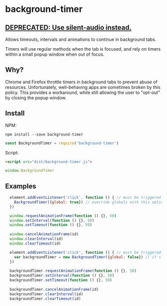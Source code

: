 # background-timer

## [DEPRECATED: Use silent-audio instead.](https://github.com/RationalCoding/silent-audio)

Allows timeouts, intervals and animations to continue in background tabs.

Timers will use regular methods when the tab is focused, and rely on timers within a small popup window when out of focus.

## Why?
Chrome and Firefox throttle timers in background tabs to prevent abuse of resources. Unfortunately, well-behaving apps are sometimes broken by this policy. This provides a workaround, while still allowing the user to "opt-out" by closing the popup window.

## Install

NPM:
```shell
npm install --save background-timer
```
```javascript
const BackgroundTimer = require('background-timer')
```

Script:
```html
<script src="dist/background-timer.js">
```
```javascript
window.BackgroundTimer
```

## Examples

```javascript
  element.addEventListener('click', function () { // must be triggered by user event
    BackgroundTimer({global: true}) // override globals with this option
  })

  window.requestAnimationFrame(function () {}, 50)
  window.setInterval(function () {}, 50)
  window.setTimeout(function () {}, 50)
  
  window.cancelAnimationFrame(id)
  window.clearInterval(id)
  window.clearTimeout(id) 
```

```javascript
  element.addEventListener('click', function () { // must be triggered by user event
    var backgroundTimer = new BackgroundTimer({global: false}) // it's cleaner to avoid globals
  })
  
  backgroundTimer.requestAnimationFrame(function () {}, 50)
  backgroundTimer.setInterval(function () {}, 50)
  backgroundTimer.setTimeout(function () {}, 50)
  
  backgroundTimer.cancelAnimationFrame(id)
  backgroundTimer.clearInterval(id)
  backgroundTimer.clearTimeout(id) 
```
